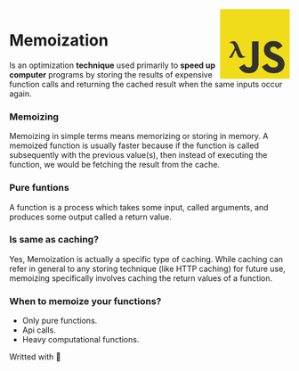<img src="https://github.com/damiancipolat/Functional_programming_in_JS/blob/master/doc/fp.png?raw=true" width="125px" align="right" />

# Memoization
Is an optimization **technique** used primarily to **speed up computer** programs by storing the results of expensive function calls and returning the cached result when the same inputs occur again.

### Memoizing
Memoizing in simple terms means memorizing or storing in memory. A memoized function is usually faster because if the function is called subsequently with the previous value(s), then instead of executing the function, we would be fetching the result from the cache.

### Pure funtions
A function is a process which takes some input, called arguments, and produces some output called a return value.

### Is same as caching?
Yes, Memoization is actually a specific type of caching. While caching can refer in general to any storing technique (like HTTP caching) for future use, memoizing specifically involves caching the return values of a function.

### When to memoize your functions?
- Only pure functions.
- Api calls.
- Heavy computational functions.

Writted with 💖
